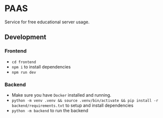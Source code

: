 # PAAS

Service for free educational server usage.

## Development

### Frontend

- `cd frontend`
- `npm i` to install dependencies
- `npm run dev`

### Backend

- Make sure you have `Docker` installed and running.
- `python -m venv .venv && source .venv/bin/activate && pip install -r backend/requirements.txt` to setup and install dependencies
- `python -m backend` to run the backend